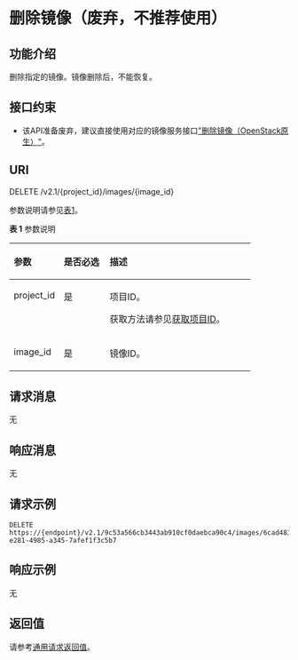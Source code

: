 # 删除镜像（废弃，不推荐使用）<a name="ZH-CN_TOPIC_0065817699"></a>

## 功能介绍<a name="zh-cn_topic_0057973130_section46534580"></a>

删除指定的镜像。镜像删除后，不能恢复。

## 接口约束<a name="zh-cn_topic_0057973130_section11204655"></a>

-   该API准备废弃，建议直接使用对应的镜像服务接口["删除镜像（OpenStack原生）"](https://support.huaweicloud.com/api-ims/zh-cn_topic_0020092108.html)。

## URI<a name="zh-cn_topic_0057973130_section16158042"></a>

DELETE /v2.1/\{project\_id\}/images/\{image\_id\}

参数说明请参见[表1](#zh-cn_topic_0057973130_zh-cn_topic_0020212650_table62669527)。

**表 1**  参数说明

<a name="zh-cn_topic_0057973130_zh-cn_topic_0020212650_table62669527"></a>
<table><thead align="left"><tr id="zh-cn_topic_0057973130_zh-cn_topic_0020212650_row33894570"><th class="cellrowborder" valign="top" width="20.74%" id="mcps1.2.4.1.1"><p id="p5187119"><a name="p5187119"></a><a name="p5187119"></a>参数</p>
</th>
<th class="cellrowborder" valign="top" width="19.05%" id="mcps1.2.4.1.2"><p id="p17503500"><a name="p17503500"></a><a name="p17503500"></a>是否必选</p>
</th>
<th class="cellrowborder" valign="top" width="60.209999999999994%" id="mcps1.2.4.1.3"><p id="p8497414"><a name="p8497414"></a><a name="p8497414"></a>描述</p>
</th>
</tr>
</thead>
<tbody><tr id="zh-cn_topic_0057973130_zh-cn_topic_0020212650_row8419032"><td class="cellrowborder" valign="top" width="20.74%" headers="mcps1.2.4.1.1 "><p id="zh-cn_topic_0057973130_zh-cn_topic_0020212650_p10852974"><a name="zh-cn_topic_0057973130_zh-cn_topic_0020212650_p10852974"></a><a name="zh-cn_topic_0057973130_zh-cn_topic_0020212650_p10852974"></a>project_id</p>
</td>
<td class="cellrowborder" valign="top" width="19.05%" headers="mcps1.2.4.1.2 "><p id="zh-cn_topic_0057973130_zh-cn_topic_0020212650_p6675738"><a name="zh-cn_topic_0057973130_zh-cn_topic_0020212650_p6675738"></a><a name="zh-cn_topic_0057973130_zh-cn_topic_0020212650_p6675738"></a>是</p>
</td>
<td class="cellrowborder" valign="top" width="60.209999999999994%" headers="mcps1.2.4.1.3 "><p id="p37593705"><a name="p37593705"></a><a name="p37593705"></a>项目ID。</p>
<p id="p1180512217438"><a name="p1180512217438"></a><a name="p1180512217438"></a>获取方法请参见<a href="获取项目ID.md">获取项目ID</a>。</p>
</td>
</tr>
<tr id="zh-cn_topic_0057973130_row132721948105411"><td class="cellrowborder" valign="top" width="20.74%" headers="mcps1.2.4.1.1 "><p id="zh-cn_topic_0057973130_p11272124885417"><a name="zh-cn_topic_0057973130_p11272124885417"></a><a name="zh-cn_topic_0057973130_p11272124885417"></a>image_id</p>
</td>
<td class="cellrowborder" valign="top" width="19.05%" headers="mcps1.2.4.1.2 "><p id="zh-cn_topic_0057973130_p11272104895417"><a name="zh-cn_topic_0057973130_p11272104895417"></a><a name="zh-cn_topic_0057973130_p11272104895417"></a>是</p>
</td>
<td class="cellrowborder" valign="top" width="60.209999999999994%" headers="mcps1.2.4.1.3 "><p id="zh-cn_topic_0057973130_p11272948145412"><a name="zh-cn_topic_0057973130_p11272948145412"></a><a name="zh-cn_topic_0057973130_p11272948145412"></a>镜像ID。</p>
</td>
</tr>
</tbody>
</table>

## 请求消息<a name="zh-cn_topic_0057973130_section35161875"></a>

无

## 响应消息<a name="zh-cn_topic_0057973130_section48021419"></a>

无

## 请求示例<a name="zh-cn_topic_0057973130_section29539590"></a>

```
DELETE https://{endpoint}/v2.1/9c53a566cb3443ab910cf0daebca90c4/images/6cad483b-e281-4985-a345-7afef1f3c5b7
```

## 响应示例<a name="section5751181218241"></a>

无

## 返回值<a name="zh-cn_topic_0057973130_section3564114017426"></a>

请参考[通用请求返回值](通用请求返回值.md)。

